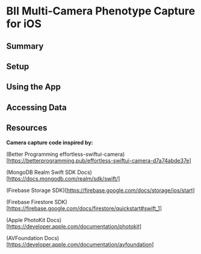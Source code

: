 # BII Multi-Camera Phenotype Capture for iOS

## Summary

## Setup

## Using the App

## Accessing Data

## Resources

**Camera capture code inspired by:**

(Better Programming effortless-swiftui-camera)[https://betterprogramming.pub/effortless-swiftui-camera-d7a74abde37e]

(MongoDB Realm Swift SDK Docs)[https://docs.mongodb.com/realm/sdk/swift/]

(Firebase Storage SDK)[https://firebase.google.com/docs/storage/ios/start]

(Firebase Firestore SDK)[https://firebase.google.com/docs/firestore/quickstart#swift_1]

(Apple PhotoKit Docs)[https://developer.apple.com/documentation/photokit]

(AVFoundation Docs)[https://developer.apple.com/documentation/avfoundation]

